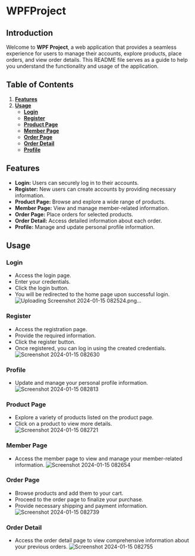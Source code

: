 # WPFProject
## **Introduction**

Welcome to **WPF Project**, a web application that provides a seamless experience for users to manage their accounts, explore products, place orders, and view order details. This README file serves as a guide to help you understand the functionality and usage of the application.

## **Table of Contents**

1. [**Features**](#features)
2. [**Usage**](#usage)
   - [**Login**](#login)
   - [**Register**](#register)
   - [**Product Page**](#product-page)
   - [**Member Page**](#member-page)
   - [**Order Page**](#order-page)
   - [**Order Detail**](#order-detail)
   - [**Profile**](#profile)

## Features

- **Login:** Users can securely log in to their accounts.
- **Register:** New users can create accounts by providing necessary information.
- **Product Page:** Browse and explore a wide range of products.
- **Member Page:** View and manage member-related information.
- **Order Page:** Place orders for selected products.
- **Order Detail:** Access detailed information about each order.
- **Profile:** Manage and update personal profile information.

## Usage

### Login
- Access the login page.
- Enter your credentials.
- Click the login button.
- You will be redirected to the home page upon successful login.
  ![Uploading Screenshot 2024-01-15 082524.png…]()

### Register
- Access the registration page.
- Provide the required information.
- Click the register button.
- Once registered, you can log in using the created credentials.
  ![Screenshot 2024-01-15 082630](https://github.com/dovandat1611/WPF-Project/assets/141027425/6fd9847f-9634-4c98-8a0c-c8e13023e189)

### Profile
- Update and manage your personal profile information.
  ![Screenshot 2024-01-15 082813](https://github.com/dovandat1611/WPF-Project/assets/141027425/e00462e3-9c71-42bf-aba6-612abadda9fd)

### Product Page
- Explore a variety of products listed on the product page.
- Click on a product to view more details.
  ![Screenshot 2024-01-15 082721](https://github.com/dovandat1611/WPF-Project/assets/141027425/abb26b8f-83bf-44cb-8562-40318ee86fce)

### Member Page
- Access the member page to view and manage your member-related information.
  ![Screenshot 2024-01-15 082654](https://github.com/dovandat1611/WPF-Project/assets/141027425/22767860-be9b-4f32-aa06-6a2ac891e9ba)

### Order Page
- Browse products and add them to your cart.
- Proceed to the order page to finalize your purchase.
- Provide necessary shipping and payment information.
  ![Screenshot 2024-01-15 082739](https://github.com/dovandat1611/WPF-Project/assets/141027425/4c70d8a9-91a6-4b95-97c1-818d76c4ca9b)

### Order Detail
- Access the order detail page to view comprehensive information about your previous orders.
  ![Screenshot 2024-01-15 082755](https://github.com/dovandat1611/WPF-Project/assets/141027425/865be95b-7443-412e-9bf3-630258f746af)

